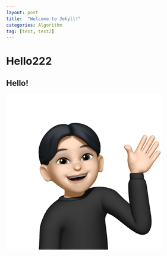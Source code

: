 ```yaml
---
layout: post
title:  "Welcome to Jekyll!"
categories: Algorithm
tag: [test, test2]
---
```


# Hello222

## Hello!

![alt text](../images/2023-05-16-test/prf.png "Title")
